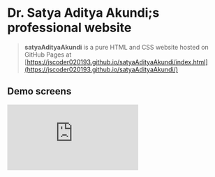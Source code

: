 # Dr. Satya Aditya Akundi;s professional website



> **satyaAdityaAkundi** is a pure HTML and CSS website hosted on GitHub Pages at [https://jscoder020193.github.io/satyaAdityaAkundi/index.html](https://jscoder020193.github.io/satyaAdityaAkundi/)

## Demo screens

![Akundi](https://jscoder020193.github.io/satyaAdityaAkundi/index.html)

